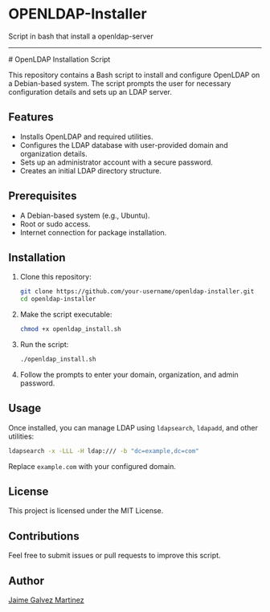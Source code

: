 # OPENLDAP-Installer
Script in bash that install a openldap-server 
<hr>
# OpenLDAP Installation Script

This repository contains a Bash script to install and configure OpenLDAP on a Debian-based system. The script prompts the user for necessary configuration details and sets up an LDAP server.

## Features
- Installs OpenLDAP and required utilities.
- Configures the LDAP database with user-provided domain and organization details.
- Sets up an administrator account with a secure password.
- Creates an initial LDAP directory structure.

## Prerequisites
- A Debian-based system (e.g., Ubuntu).
- Root or sudo access.
- Internet connection for package installation.

## Installation
1. Clone this repository:
   ```sh
   git clone https://github.com/your-username/openldap-installer.git
   cd openldap-installer
   ```
2. Make the script executable:
   ```sh
   chmod +x openldap_install.sh
   ```
3. Run the script:
   ```sh
   ./openldap_install.sh
   ```
4. Follow the prompts to enter your domain, organization, and admin password.

## Usage
Once installed, you can manage LDAP using `ldapsearch`, `ldapadd`, and other utilities:
```sh
ldapsearch -x -LLL -H ldap:/// -b "dc=example,dc=com"
```
Replace `example.com` with your configured domain.

## License
This project is licensed under the MIT License.

## Contributions
Feel free to submit issues or pull requests to improve this script.

## Author
[Jaime Galvez Martinez](https://github.com/TheHellishPandaa)


